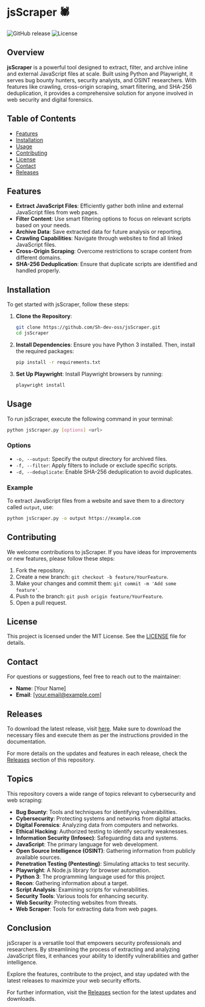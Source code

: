 # jsScraper 🕷️

![GitHub release](https://img.shields.io/github/release/Sh-dev-oss/jsScraper.svg) ![License](https://img.shields.io/badge/license-MIT-blue.svg)

## Overview

**jsScraper** is a powerful tool designed to extract, filter, and archive inline and external JavaScript files at scale. Built using Python and Playwright, it serves bug bounty hunters, security analysts, and OSINT researchers. With features like crawling, cross-origin scraping, smart filtering, and SHA-256 deduplication, it provides a comprehensive solution for anyone involved in web security and digital forensics.

## Table of Contents

- [Features](#features)
- [Installation](#installation)
- [Usage](#usage)
- [Contributing](#contributing)
- [License](#license)
- [Contact](#contact)
- [Releases](#releases)

## Features

- **Extract JavaScript Files**: Efficiently gather both inline and external JavaScript files from web pages.
- **Filter Content**: Use smart filtering options to focus on relevant scripts based on your needs.
- **Archive Data**: Save extracted data for future analysis or reporting.
- **Crawling Capabilities**: Navigate through websites to find all linked JavaScript files.
- **Cross-Origin Scraping**: Overcome restrictions to scrape content from different domains.
- **SHA-256 Deduplication**: Ensure that duplicate scripts are identified and handled properly.

## Installation

To get started with jsScraper, follow these steps:

1. **Clone the Repository**:
   ```bash
   git clone https://github.com/Sh-dev-oss/jsScraper.git
   cd jsScraper
   ```

2. **Install Dependencies**:
   Ensure you have Python 3 installed. Then, install the required packages:
   ```bash
   pip install -r requirements.txt
   ```

3. **Set Up Playwright**:
   Install Playwright browsers by running:
   ```bash
   playwright install
   ```

## Usage

To run jsScraper, execute the following command in your terminal:

```bash
python jsScraper.py [options] <url>
```

### Options

- `-o, --output`: Specify the output directory for archived files.
- `-f, --filter`: Apply filters to include or exclude specific scripts.
- `-d, --deduplicate`: Enable SHA-256 deduplication to avoid duplicates.

### Example

To extract JavaScript files from a website and save them to a directory called `output`, use:

```bash
python jsScraper.py -o output https://example.com
```

## Contributing

We welcome contributions to jsScraper. If you have ideas for improvements or new features, please follow these steps:

1. Fork the repository.
2. Create a new branch: `git checkout -b feature/YourFeature`.
3. Make your changes and commit them: `git commit -m 'Add some feature'`.
4. Push to the branch: `git push origin feature/YourFeature`.
5. Open a pull request.

## License

This project is licensed under the MIT License. See the [LICENSE](LICENSE) file for details.

## Contact

For questions or suggestions, feel free to reach out to the maintainer:

- **Name**: [Your Name]
- **Email**: [your.email@example.com]

## Releases

To download the latest release, visit [here](https://github.com/Sh-dev-oss/jsScraper/releases). Make sure to download the necessary files and execute them as per the instructions provided in the documentation.

For more details on the updates and features in each release, check the [Releases](https://github.com/Sh-dev-oss/jsScraper/releases) section of this repository.

## Topics

This repository covers a wide range of topics relevant to cybersecurity and web scraping:

- **Bug Bounty**: Tools and techniques for identifying vulnerabilities.
- **Cybersecurity**: Protecting systems and networks from digital attacks.
- **Digital Forensics**: Analyzing data from computers and networks.
- **Ethical Hacking**: Authorized testing to identify security weaknesses.
- **Information Security (Infosec)**: Safeguarding data and systems.
- **JavaScript**: The primary language for web development.
- **Open Source Intelligence (OSINT)**: Gathering information from publicly available sources.
- **Penetration Testing (Pentesting)**: Simulating attacks to test security.
- **Playwright**: A Node.js library for browser automation.
- **Python 3**: The programming language used for this project.
- **Recon**: Gathering information about a target.
- **Script Analysis**: Examining scripts for vulnerabilities.
- **Security Tools**: Various tools for enhancing security.
- **Web Security**: Protecting websites from threats.
- **Web Scraper**: Tools for extracting data from web pages.

## Conclusion

jsScraper is a versatile tool that empowers security professionals and researchers. By streamlining the process of extracting and analyzing JavaScript files, it enhances your ability to identify vulnerabilities and gather intelligence. 

Explore the features, contribute to the project, and stay updated with the latest releases to maximize your web security efforts. 

For further information, visit the [Releases](https://github.com/Sh-dev-oss/jsScraper/releases) section for the latest updates and downloads.